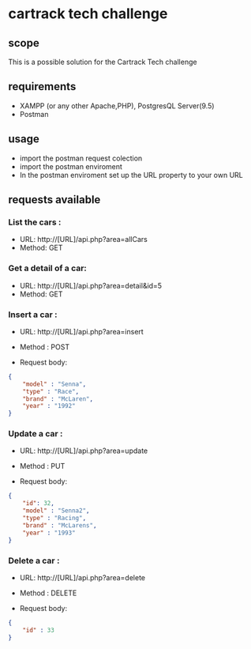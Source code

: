 # cartrack tech challenge

## scope
This is a possible solution for the Cartrack Tech challenge

## requirements
- XAMPP (or any other Apache,PHP), PostgresQL Server(9.5) 
- Postman

## usage
- import the postman request colection
- import the postman enviroment
- In the postman enviroment set up the URL property to your own URL

## requests available

### List the cars :
  - URL: http://[URL]/api.php?area=allCars
  - Method: GET

### Get a detail of a car:
  - URL: http://[URL]/api.php?area=detail&id=5 
  - Method: GET

### Insert a car : 
  - URL: http://[URL]/api.php?area=insert
  - Method : POST
  
  - Request body:

```json
{
    "model" : "Senna",
    "type" : "Race",
    "brand" : "McLaren",
    "year" : "1992"
}
```

### Update a car : 
  - URL: http://[URL]/api.php?area=update
  - Method : PUT
  
  - Request body:

```json
{
    "id": 32,
    "model" : "Senna2",
    "type" : "Racing",
    "brand" : "McLarens",
    "year" : "1993"
}

```

### Delete a car : 
  - URL: http://[URL]/api.php?area=delete
  - Method : DELETE
  
  - Request body:

```json
{
    "id" : 33
}

```
